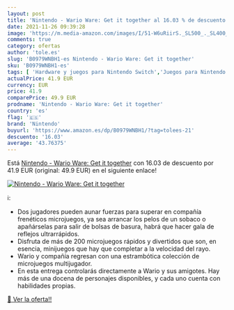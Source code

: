 ```yaml
---
layout: post
title: 'Nintendo - Wario Ware: Get it together al 16.03 % de descuento'
date: 2021-11-26 09:39:28
image: 'https://m.media-amazon.com/images/I/51-W6uRiirS._SL500_._SL400_.jpg'
comments: true
category: ofertas
author: 'tole.es'
slug: 'B0979WNBH1-es Nintendo - Wario Ware: Get it together'
sku: 'B0979WNBH1-es'
tags: [ 'Hardware y juegos para Nintendo Switch','Juegos para Nintendo Switch','Videojuegos','nintendo', ]
actualPrice: 41.9 EUR
currency: EUR
price: 41.9
comparePrice: 49.9 EUR
prodname: 'Nintendo - Wario Ware: Get it together'
country: 'es'
flag: '🇪🇸'
brand: 'Nintendo'
buyurl: 'https://www.amazon.es/dp/B0979WNBH1/?tag=tolees-21'
descuento: '16.03'
average: '43.76375'
---
```


Está [Nintendo - Wario Ware: Get it together](https://www.amazon.es/dp/B0979WNBH1/?tag=tolees-21) con 16.03 de descuento por 41.9 EUR (original: 49.9 EUR) en el siguiente enlace!

[![Nintendo - Wario Ware: Get it together](https://m.media-amazon.com/images/I/51-W6uRiirS._SL500_._SL400_.jpg)](https://www.amazon.es/dp/B0979WNBH1/?tag=tolees-21)

ℹ️:

- Dos jugadores pueden aunar fuerzas para superar en compañía frenéticos microjuegos, ya sea arrancar los pelos de un sobaco o apañárselas para salir de bolsas de basura, habrá que hacer gala de reflejos ultrarrápidos.
- Disfruta de más de 200 microjuegos rápidos y divertidos que son, en esencia, minijuegos que hay que completar a la velocidad del rayo.
- Wario y compañía regresan con una estrambótica colección de microjuegos multijugador.
- En esta entrega controlarás directamente a Wario y sus amigotes. Hay más de una docena de personajes disponibles, y cada uno cuenta con habilidades propias.

[🛒 Ver la oferta!!](https://www.amazon.es/dp/B0979WNBH1/?tag=tolees-21)
